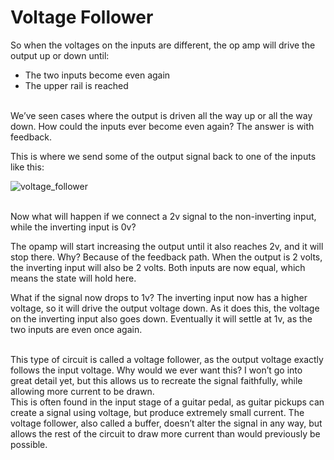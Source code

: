 # Voltage Follower

So when the voltages on the inputs are different, the op amp will drive the output up or down until:
* The two inputs become even again
* The upper rail is reached

</br>
We’ve seen cases where the output is driven all the way up or all the way down. How could the inputs ever become even again? The answer is with feedback.

This is where we send some of the output signal back to one of the inputs like this:

![voltage_follower](https://github.com/user-attachments/assets/ad1fa186-e55c-43b7-99f2-f92d67a962c0)

</br>
Now what will happen if we connect a 2v signal to the non-inverting input, while the inverting input is 0v?

The opamp will start increasing the output until it also reaches 2v, and it will stop there. Why? Because of the feedback path. When the output is 2 volts, the inverting input will also be 2 volts. Both inputs are now equal, which means the state will hold here.

What if the signal now drops to 1v? The inverting input now has a higher voltage, so it will drive the output voltage down. As it does this, the voltage on the inverting input also goes down. Eventually it will settle at 1v, as the two inputs are even once again.

</br>
This type of circuit is called a voltage follower, as the output voltage exactly follows the input voltage. Why would we ever want this? I won’t go into great detail yet, but this allows us to recreate the signal faithfully, while allowing more current to be drawn.

</br>
This is often found in the input stage of a guitar pedal, as guitar pickups can create a signal using voltage, but produce extremely small current. The voltage follower, also called a buffer, doesn’t alter the signal in any way, but allows the rest of the circuit to draw more current than would previously be possible.
